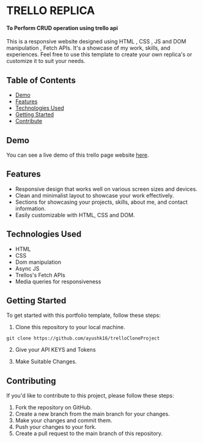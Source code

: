 # TRELLO REPLICA

#### To Perform CRUD operation using trello api

This is a responsive website designed using HTML , CSS , JS and DOM manipulation , Fetch APIs. It's a showcase of my work, skills, and experiences. Feel free to use this template to create your own replica's or customize it to suit your needs.

## Table of Contents

- [Demo](#demo)
- [Features](#features)
- [Technologies Used](#technologies-used)
- [Getting Started](#getting-started)
- [Contribute](#Contributing)

## Demo

You can see a live demo of this trello page website [here](https://ayushk16.github.io/trelloCloneProject/).

## Features

- Responsive design that works well on various screen sizes and devices.
- Clean and minimalist layout to showcase your work effectively.
- Sections for showcasing your projects, skills, about me, and contact information.
- Easily customizable with HTML, CSS and DOM.

## Technologies Used

- HTML
- CSS
- Dom manipulation
- Async JS
- Trellos's Fetch APIs
- Media queries for responsiveness

## Getting Started

To get started with this portfolio template, follow these steps:

1. Clone this repository to your local machine.

```
git clone https://github.com/ayushk16/trelloCloneProject
```

2. Give your API KEYS and Tokens

3. Make Suitable Changes.

## Contributing

If you'd like to contribute to this project, please follow these steps:

1. Fork the repository on GitHub.
2. Create a new branch from the main branch for your changes.
3. Make your changes and commit them.
4. Push your changes to your fork.
5. Create a pull request to the main branch of this repository.

